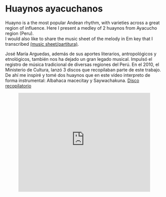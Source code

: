 # Huaynos ayacuchanos

Huayno is a the most popular Andean rhythm, with varieties across a great region of influence. Here I present a medley of 2 huaynos from Ayacucho region (Peru). <br />
I would also like to share the music sheet of the melody in Em key that I transcribed [(music sheet/partitura)](../files/Partitura-MixArguedas-GQ.pdf).

José María Arguedas, además de sus aportes literarios, antropológicos y etnológicos, también nos ha dejado un gran legado musical. Impulsó el registro de música tradicional de diversas regiones del Perú. En el 2010, el Ministerio de Cultura, lanzó 3 discos que recopilaban parte de este trabajo. 
De ahí me inspiré y tomé dos huaynos que en este vídeo interpreto de forma instrumental: Albahaca macecitay y Saywachakuna.
[Disco recopilatorio](https://soundcloud.com/alberto-iquen-guerra/sets/jos-mar-a-arguedas-registro-2)

<div align="center">
<iframe width="420" height="315" frameBorder="0" 
src="https://www.youtube.com/embed/oMxRQ4c0YfM?">
</iframe> 
</div>
